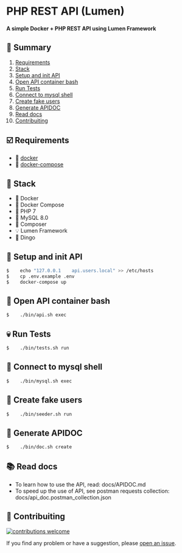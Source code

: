 # PHP REST API (Lumen)

#### A simple Docker + PHP REST API using Lumen Framework

## :bookmark: Summary
1. [Requirements](#ballot_box_with_check-requirements)
2. [Stack](#open_file_folder-stack)
3. [Setup and init API](#rocket-setup-and-init-api)
4. [Open API container bash](#robot-open-api-container-bash)
5. [Run Tests](#skull-run-tests)
6. [Connect to mysql shell](#dolphin-connect-to-mysql-shell)
7. [Create fake users](#man-create-fake-users)
8. [Generate APIDOC](#newspaper-generate-apidoc)
9. [Read docs](#books-read-docs)
10. [Contribuiting](#wrench-contribuiting)

## :ballot_box_with_check: Requirements
- :whale: [docker](https://www.docker.com/get-started)
- :octopus: [docker-compose](https://docs.docker.com/compose/install/)

## :open_file_folder: Stack
- :whale: Docker
- :octopus: Docker Compose
- :elephant: PHP 7
- :dolphin: MySQL 8.0
- :musical_score: Composer
- :bulb: Lumen Framework
- :dog: Dingo

## :rocket: Setup and init API
```sh
$    echo "127.0.0.1	api.users.local" >> /etc/hosts
$    cp .env.example .env
$    docker-compose up
```

## :robot: Open API container bash
```sh
$    ./bin/api.sh exec
```

## :skull: Run Tests
```sh
$    ./bin/tests.sh run
```

## :dolphin: Connect to mysql shell
```sh
$    ./bin/mysql.sh exec
```

## :man: Create fake users
```sh
$    ./bin/seeder.sh run
```

## :newspaper: Generate APIDOC
```sh
$    ./bin/doc.sh create
```

## :books: Read docs
- To learn how to use the API, read: docs/APIDOC.md
- To speed up the use of API, see postman requests collection: docs/api_doc.postman_collection.json

## :wrench: Contribuiting
[![contributions welcome](https://img.shields.io/badge/contributions-welcome-brightgreen.svg?style=flat)](https://github.com/rafaeldias98/php-lumen-rest-api/issues/new)

If you find any problem or have a suggestion, please [open an issue](https://github.com/rafaeldias98/php-lumen-rest-api/issues/new).
